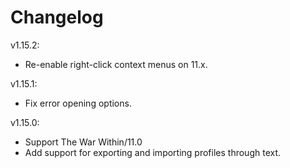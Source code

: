 # Changelog

v1.15.2:

- Re-enable right-click context menus on 11.x.

v1.15.1:

- Fix error opening options.

v1.15.0:

- Support The War Within/11.0
- Add support for exporting and importing profiles through text.
